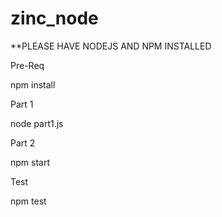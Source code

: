 # zinc_node

**PLEASE HAVE NODEJS AND NPM INSTALLED

Pre-Req

npm install

Part 1

node part1.js

Part 2

npm start

Test

npm test
